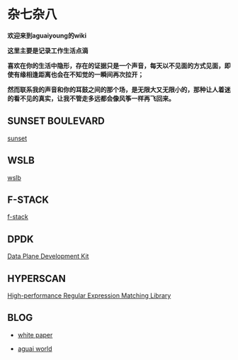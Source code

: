 # 杂七杂八

**欢迎来到aguaiyoung的wiki**

**这里主要是记录工作生活点滴**

**喜欢在你的生活中隐形，存在的证据只是一个声音，每天以不见面的方式见面，即使有缘相逢距离也会在不知觉的一瞬间再次拉开；**

**然而联系我的声音和你的耳鼓之间的那个场，是无限大又无限小的，那种让人着迷的看不见的真实，让我不管走多远都会像风筝一样再飞回来。**

## SUNSET BOULEVARD

[sunset](wiki/sunset.md)
## WSLB

[wslb](wiki/wslb.md)
## F-STACK

[f-stack](wiki/fstack.md)
## DPDK

[Data Plane Development Kit](wiki/dpdk.md)
## HYPERSCAN

[High-performance Regular Expression Matching Library](wiki/hyperscan.md)
## BLOG

- [white paper](wiki/blog.md)

- [aguai world](wiki/aguai.md)

